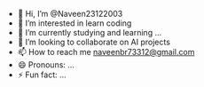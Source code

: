 - 👋 Hi, I’m @Naveen23122003
- 👀 I’m interested in learn coding
- 🌱 I’m currently studying and learning ...
- 💞️ I’m looking to collaborate on AI projects
- 📫 How to reach me naveenbr73312@gmail.com
- 😄 Pronouns: ...
- ⚡ Fun fact: ...

<!---
Naveen23122003/Naveen23122003 is a ✨ special ✨ repository because its `README.md` (this file) appears on your GitHub profile.
You can click the Preview link to take a look at your changes.
--->
